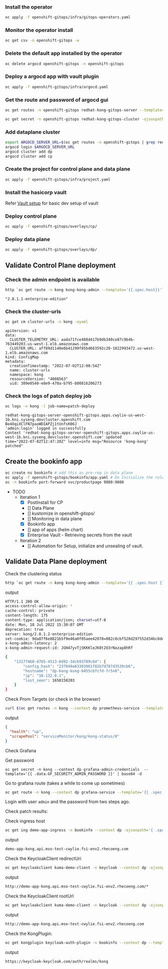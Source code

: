 ### Install the operator

```bash
oc apply -f openshift-gitops/infra/gitops-operators.yaml
```
### Monitor the operator install
```bash
oc get csv -n openshift-gitops -w
```
### Delete the default app installed by the operator
```bash
oc delete argocd openshift-gitops -n openshift-gitops
```
### Deploy a argocd app with vault plugin
```bash
oc apply -f openshift-gitops/infra/argocd.yaml
```

### Get the route and password of argocd gui
```bash
oc get routes -n openshift-gitops redhat-kong-gitops-server --template='{{ .spec.host }}'
```
```bash
oc get secret -n openshift-gitops redhat-kong-gitops-cluster -ojsonpath='{.data.admin\.password}' | base64 -d
```

### Add dataplane cluster
```bash
export ARGOCD_SERVER_URL=$(oc get routes -n openshift-gitops | grep redhat-kong-gitops-server | awk '{print $2}')
argocd login $ARGOCD_SERVER_URL
argocd cluster add dp
argocd cluster add cp
```

### Create the project for control plane and data plane
```bash
oc apply -f openshift-gitops/infra/project.yaml
```

### Install the hasicorp vault
Refer [Vault setup](/openshift-gitops/infra/vault/evault.md) for basic dev setup of vault

### Deploy control plane
```bash
oc apply -f openshift-gitops/overlays/cp/
```

### Deploy data plane
```bash
oc apply -f openshift-gitops/overlays/dp/
```

## Validate Control Plane deployment

### Check the admin endpoint is available
```bash
http `oc get route -n kong kong-kong-admin --template='{{.spec.host}}'` | jq .version
```

```
"2.8.1.1-enterprise-edition"
```

### Check the cluster-urls
```bash
oc get cm cluster-urls -n kong -oyaml
```

```
apiVersion: v1
data:
  CLUSTER_TELEMETRY_URL: aada71fce488d417b9db340ce87c9b4b-763449203.us-west-1.elb.amazonaws.com
  CLUSTER_URL: aff89d1140e6b41299f85bd663592c20-1822993472.us-west-1.elb.amazonaws.com
kind: ConfigMap
metadata:
  creationTimestamp: "2022-07-02T12:00:54Z"
  name: cluster-urls
  namespace: kong
  resourceVersion: "4008563"
  uid: 309e0540-e8e9-470a-b795-b00816206273
```

### Check the logs of patch deploy job
```bash
oc logs -n kong -l job-name=patch-deploy
```
```
redhat-kong-gitops-server-openshift-gitops.apps.cwylie-us-west-1b.kni.syseng.devcluster.openshift.com
Be4OqiXClFN7paoWDIAPZj1tUnfsK06J
'admin:login' logged in successfully
Context 'redhat-kong-gitops-server-openshift-gitops.apps.cwylie-us-west-1b.kni.syseng.devcluster.openshift.com' updated
time="2022-07-02T12:47:20Z" level=info msg="Resource 'kong-kong' patched"
```


## Create the bookinfo app
```bash
oc create ns bookinfo # add this as pre-req in data plane
oc apply -f openshift-gitops/bookinfo/app.yaml # Do Initialize the roles first
oc -n bookinfo port-forward svc/productpage 9080:9080
```

- TODO
    - Iteration 1
        - [X] PostInstall for CP
        - [] Data Plane
        - [] kustomize in openshift-gitops/
        - [] Monitoring in data plane
        - [X] Bookinfo app
        - [] app of apps (helm chart)
        - [X] Enterprise Vault - Retrieving secrets from the vault
    - Iteration 2
        - [] Automation for Setup, initialize and unsealing of vault.

## Validate Data Plane deployment

Check the clustering status
```bash
http `oc get route -n kong kong-kong-admin --template='{{ .spec.host }}'`/clustering/status
```

output
```bash
HTTP/1.1 200 OK
access-control-allow-origin: *
cache-control: private
content-length: 175
content-type: application/json; charset=utf-8
date: Mon, 18 Jul 2022 15:30:07 GMT
deprecation: true
server: kong/2.8.1.2-enterprise-edition
set-cookie: 9da87f6e8821b5f9e46a0f05aee42078=082c0cbf528d297552d34bc8de2449a7; path=/; HttpOnly
x-kong-admin-latency: 2
x-kong-admin-request-id: JGH47yvTjSKKKleJK8t2O3rNazap8hRf

{
    "13177460-d7b5-4513-8d92-3dcb93789c6d": {
        "config_hash": "237049a63303961f82b7d787d3539cb6",
        "hostname": "dp-kong-kong-8455cbfcfd-fr5n8",
        "ip": "10.132.0.1",
        "last_seen": 1658158203
    }
}
```

Check Prom Targets (or check in the browser)
```bash
curl $(oc get routes -n kong --context dp prometheus-service --template='{{ .spec.host }}' )/api/v1/targets | jq '.data.activeTargets[] | {health,scrapePool}'
```

output
```json
{
  "health": "up",
  "scrapePool": "serviceMonitor/kong/kong-status/0"
}
```

Check Grafana

Get password
```
oc get secret -n kong --context dp grafana-admin-credentials  --template='{{ .data.GF_SECURITY_ADMIN_PASSWORD }}' | base64 -d
```

Go to grafana route (takes a while to come up sometimes)
```bash
oc get route -n kong --context dp grafana-service --template='{{ .spec.host }}'
```

Login with user `admin` and the password from two steps ago.

Check patch results:

Check ingress host
```bash
oc get ing demo-app-ingress -n bookinfo --context dp -ojsonpath='{ .spec.rules[0].host }'
```

output
```bash
demo-app-kong.api.mso-test-cwylie.fsi-env2.rhecoeng.com
```

Check the KeycloakClient redirectUri
```bash
oc get keycloakclient kuma-demo-client -n keycloak --context dp -ojsonpath='{ .spec.client.redirectUris[0] }'
```

output
```bash
http://demo-app-kong.api.mso-test-cwylie.fsi-env2.rhecoeng.com/*
```

Check the KeycloakClient rootUrl
```bash
oc get keycloakclient kuma-demo-client -n keycloak --context dp -ojsonpath='{ .spec.client.rootUrl }'
```

output
```bash
http://demo-app-kong.api.mso-test-cwylie.fsi-env2.rhecoeng.com
```

Check the KongPlugin:
```bash
oc get kongplugin keycloak-auth-plugin -n bookinfo --context dp --template='{{ .config.issuer }}'
```

output
```
https://keycloak-keycloak.com/auth/realms/kong
```